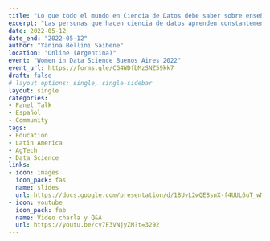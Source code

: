 ```yaml
---
title: "Lo que todo el mundo en Ciencia de Datos debe saber sobre enseñar y aprender"
excerpt: "Las personas que hacen ciencia de datos aprenden constantemente tecnologías nuevas y en rápida evolución. A menudo se encuentran en un papel de enseñanza, ya sea mentoreando, generando tutoriales, escribiendo artículos, dando charlas, o incluso enseñando más formalmente en universidades, sin estar formalmente preparados para ese papel. En esta charla, revisaremos estrategias prácticas, basadas en evidencia, para organizar y diseñar lecciones y materiales, explicar los conceptos al nivel de tus estudiantes, usar ejemplos relevantes, comprobar la comprensión y conectar con tus estudiantes, de modo que puedan ser más efectivos la próxima vez que debas enseñar"
date: 2022-05-12
date_end: "2022-05-12"
author: "Yanina Bellini Saibene"
location: "Online (Argentina)"
event: "Women in Data Science Buenos Aires 2022"
event_url: https://forms.gle/CG4WDfbMzSNZ59kk7
draft: false
# layout options: single, single-sidebar
layout: single
categories:
- Panel Talk
- Español
- Community
tags:
- Education
- Latin America
- AgTech
- Data Science
links:
- icon: images
  icon_pack: fas
  name: slides 
  url: https://docs.google.com/presentation/d/18UvL2wQE8snX-f4UUL6uT_wMh2GgLuSvgNiFu1ChflA/edit?usp=sharing
- icon: youtube
  icon_pack: fab
  name: Video charla y Q&A 
  url: https://youtu.be/cv7F3VNjyZM?t=3292
---
```


